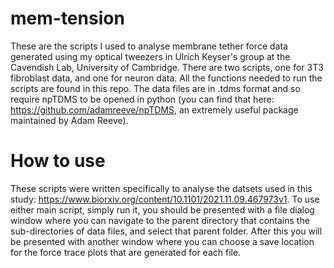 # mem-tension

These are the scripts I used to analyse membrane tether force data generated using my optical tweezers in Ulrich Keyser's group at the Cavendish Lab, University of Cambridge. There are two scripts, one for 3T3 fibroblast data, and one for neuron data. All the functions needed to run the scripts are found in this repo. The data files are in .tdms format and so require npTDMS to be opened in python (you can find that here: https://github.com/adamreeve/npTDMS, an extremely useful package maintained by Adam Reeve).

<h1>How to use</h1>

These scripts were written specifically to analyse the datsets used in this study: https://www.biorxiv.org/content/10.1101/2021.11.09.467973v1. To use either main script, simply run it, you should be presented with a file dialog window where you can navigate to the parent directory that contains the sub-directories of data files, and select that parent folder. After this you will be presented with another window where you can choose a save location for the force trace plots that are generated for each file.
